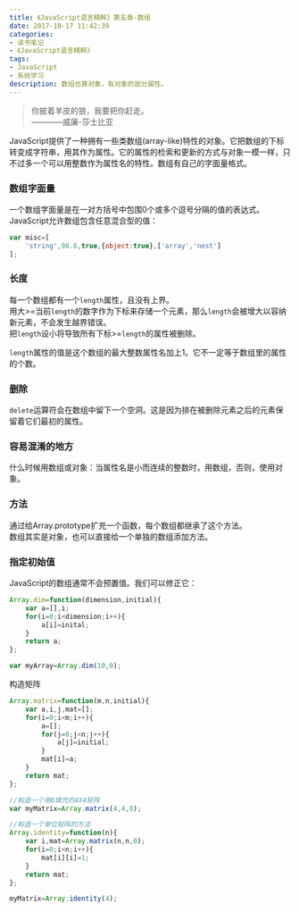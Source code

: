 ```yaml
---
title: 《JavaScript语言精粹》第五章-数组
date: 2017-10-17 11:42:39
categories:
- 读书笔记
- 《JavaScript语言精粹》
tags:
- JavaScript
- 系统学习
description: 数组也算对象，有对象的部分属性。
---
```

> 你披着羊皮的狼，我要把你赶走。     
> ————威廉-莎士比亚

JavaScript提供了一种拥有一些类数组(array-like)特性的对象。它把数组的下标转变成字符串，用其作为属性。它的属性的检索和更新的方式与对象一模一样，只不过多一个可以用整数作为属性名的特性。数组有自己的字面量格式。

### 数组字面量
一个数组字面量是在一对方括号中包围0个或多个逗号分隔的值的表达式。   
JavaScript允许数组包含任意混合型的值：
```javascript
var misc=[
    'string',98.6,true,{object:true},['array','nest']
];
```

### 长度
每一个数组都有一个`length`属性，且没有上界。    
用大>=当前`length`的数字作为下标来存储一个元素，那么`length`会被增大以容纳新元素，不会发生越界错误。    
把`length`设小将导致所有下标>=`length`的属性被删除。

`length`属性的值是这个数组的最大整数属性名加上1。它不一定等于数组里的属性的个数。


### 删除
`delete`运算符会在数组中留下一个空洞。这是因为排在被删除元素之后的元素保留着它们最初的属性。


### 容易混淆的地方
什么时候用数组或对象：当属性名是小而连续的整数时，用数组，否则，使用对象。


### 方法
通过给Array.prototype扩充一个函数，每个数组都继承了这个方法。   
数组其实是对象，也可以直接给一个单独的数组添加方法。


### 指定初始值
JavaScript的数组通常不会预置值。我们可以修正它：
```javascript
Array.dim=function(dimension,initial){
    var a=[],i;
    for(i=0;i<dimension;i++){
        a[i]=inital;
    }
    return a;
};

var myArray=Array.dim(10,0);
```
构造矩阵
```javascript
Array.matrix=function(m,n,initial){
    var a,i,j,mat=[];
    for(i=0;i<m;i++){
        a=[];
        for(j=0;j<n;j++){
            a[j]=initial;
        }
        mat[i]=a;
    }
    return mat;
};

//构造一个用0填充的4X4矩阵
var myMatrix=Array.matrix(4,4,0);

//构造一个单位矩阵的方法
Array.identity=function(n){
    var i,mat=Array.matrix(n,n,0);
    for(i=0;i<n;i++){
        mat[i][i]=1;
    }
    return mat;
};

myMatrix=Array.identity(4);
```